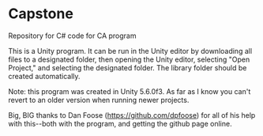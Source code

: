 # Capstone
Repository for C# code for CA program

This is a Unity program. It can be run in the Unity editor by downloading all files to a designated folder, then opening the Unity editor, selecting "Open Project," and selecting the designated folder. The library folder should be created automatically.

Note: this program was created in Unity 5.6.0f3. As far as I know you can't revert to an older version when running newer projects.

Big, BIG thanks to Dan Foose (https://github.com/dpfoose) for all of his help with this--both with the program, and getting the github page online.
